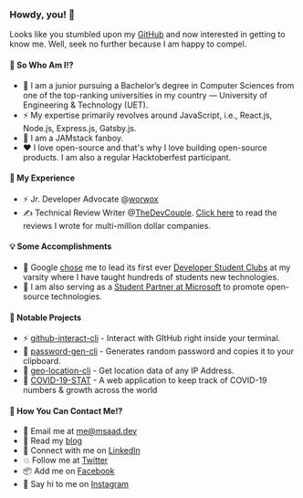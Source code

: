 ### Howdy, you! 👋

<!--
**msaaddev/msaaddev** is a ✨ _special_ ✨ repository because its `README.md` (this file) appears on your GitHub profile.

Here are some ideas to get you started:

- 🔭 I’m currently working on ...
- 🌱 I’m currently learning ...
- 👯 I’m looking to collaborate on ...
- 🤔 I’m looking for help with ...
- 💬 Ask me about ...
- 📫 How to reach me: ...
- 😄 Pronouns: ...
- ⚡ Fun fact: ...
-->

Looks like you stumbled upon my [GitHub](https://github.com/msaaddev) and now interested in getting to know me. Well, seek no further because I am happy to compel.

#### 🤔 So Who Am I!?

- 🏫 I am a junior pursuing a Bachelor’s degree in Computer Sciences from one of the top-ranking universities in my country — University of Engineering & Technology (UET).
- ⚡️ My expertise primarily revolves around JavaScript, i.e., React.js, Node.js, Express.js, Gatsby.js.
- 🚀 I am a JAMstack fanboy.
- ♥️ I love open-source and that's why I love building open-source products. I am also a regular Hacktoberfest participant.

#### 🚀 My Experience

- ⚡️ Jr. Developer Advocate @[worwox](http://worwox.com/)
- ✍️ Technical Review Writer @[TheDevCouple](https://thedevcouple.com/). [Click here](https://thedevcouple.com/author/muhammadsaad/) to read the reviews I wrote for multi-million dollar companies.

#### 💡 Some Accomplishments

- 🎯 Google [chose](https://drive.google.com/file/d/1oFZ4fY837o_gTmrX2TyBuceQSllSlhUq/view) me to lead its first ever [Developer Student Clubs](https://developers.google.com/community/dsc) at my varsity where I have taught hundreds of students new technologies.
- 🙌 I am also serving as a [Student Partner at Microsoft](https://studentpartners.microsoft.com/en-us/Account/DisplayMSPCertificate?url=338ed5062c5449b2bf23bc2edfae5e35) to promote open-source technologies.

#### 🚀 Notable Projects

- ⚡️ [github-interact-cli](https://github.com/msaaddev/github-interact-cli) - Interact with GItHub right inside your terminal.
- 🔑 [password-gen-cli](https://github.com/msaaddev/password-gen-cli) - Generates random password and copies it to your clipboard.
- 📌 [geo-location-cli](https://github.com/msaaddev/geo-location-cli) - Get location data of any IP Address.
- 🦠 [COVID-19-STAT](https://github.com/msaaddev/COVID-19-STAT) - A web application to keep track of COVID-19 numbers & growth across the world

#### 🤙 How You Can Contact Me!?

- 📩 Email me at [me@msaad.dev](mailto:me@msaad.dev)
- 📖 Read my [blog](http://msaad.dev/)
- 👥 Connect with me on [LinkedIn](https://www.linkedin.com/in/msaaddev/)
- 💥 Follow me at [Twitter](https://twitter.com/MSaaddev)
- 📦 Add me on [Facebook](https://www.facebook.com/msaaddev/)
- 👋 Say hi to me on [Instagram](instagram.com/msaaddev)
